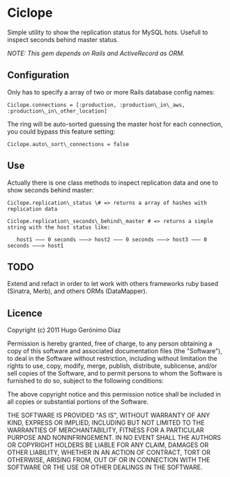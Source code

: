 Ciclope
=======

Simple utility to show the replication status for MySQL hots. Usefull to inspect seconds behind master status.
 
_NOTE: This gem depends on Rails and ActiveRecord as ORM._

Configuration
-------------

Only has to specify a array of two or more Rails database config names:

    Ciclope.connections = [:production, :production\_in\_aws, :production\_in\_other_location]

The ring will be auto-sorted guessing the master host for each connection, you could bypass this feature setting:

    Ciclope.auto\_sort\_connections = false

Use
---

Actually there is one class methods to inspect replication data and one to show seconds behind master:

    Ciclope.replication\_status \# => returns a array of hashes with replication data

    Ciclope.replication\_seconds\_behind\_master # => returns a simple string with the host status like:

       host1 ––– 0 seconds –––> host2 ––– 0 seconds –––> host3 ––– 0 seconds –––> host1

TODO
----
Extend and refact in order to let work with others frameworks ruby based (Sinatra, Merb), and others ORMs (DataMapper).

Licence
-------

Copyright (c) 2011 Hugo Gerónimo Díaz

Permission is hereby granted, free of charge, to any
person obtaining a copy of this software and associated
documentation files (the "Software"), to deal in the
Software without restriction, including without limitation
the rights to use, copy, modify, merge, publish,
distribute, sublicense, and/or sell copies of the
Software, and to permit persons to whom the Software is
furnished to do so, subject to the following conditions:

The above copyright notice and this permission notice
shall be included in all copies or substantial portions of
the Software.

THE SOFTWARE IS PROVIDED "AS IS", WITHOUT WARRANTY OF ANY
KIND, EXPRESS OR IMPLIED, INCLUDING BUT NOT LIMITED TO THE
WARRANTIES OF MERCHANTABILITY, FITNESS FOR A PARTICULAR
PURPOSE AND NONINFRINGEMENT. IN NO EVENT SHALL THE AUTHORS
OR COPYRIGHT HOLDERS BE LIABLE FOR ANY CLAIM, DAMAGES OR
OTHER LIABILITY, WHETHER IN AN ACTION OF CONTRACT, TORT OR
OTHERWISE, ARISING FROM, OUT OF OR IN CONNECTION WITH THE
SOFTWARE OR THE USE OR OTHER DEALINGS IN THE SOFTWARE.
